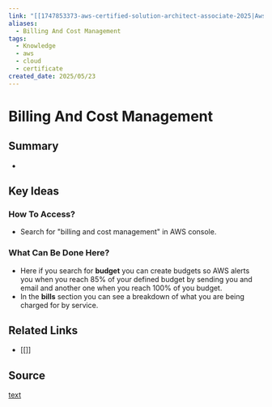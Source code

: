 ```yaml
---
link: "[[1747853373-aws-certified-solution-architect-associate-2025|Aws Certified Solution Architect Associate 2025]]"
aliases:
  - Billing And Cost Management
tags:
  - Knowledge
  - aws
  - cloud
  - certificate
created_date: 2025/05/23
---
```

# Billing And Cost Management
## Summary
- 
## Key Ideas
### How To Access?
- Search for "billing and cost management" in AWS console.
### What Can Be Done Here?
- Here if you search for **budget** you can create budgets so AWS alerts you when you reach 85% of your defined budget by sending you and email and another one when you reach 100% of you budget.
- In the **bills** section you can see a breakdown of what you are being charged for by service.
## Related Links
- [[]]
## Source
[text](url) 